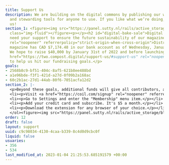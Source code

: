 ```yaml
---
title: Support Us
description: We are building on the digital commons by publishing our work freely
  and stewarding tools for anyone to use. If you like what we’re doing, consider supporting
  us!
section_1: <figure><img src="https://panel.sutty.nl/rails/active_storage/blobs/eyJfcmFpbHMiOnsibWVzc2FnZSI6IkJBaHBBZzFDIiwiZXhwIjpudWxsLCJwdXIiOiJibG9iX2lkIn19--eaa55839dc7b3e56ee3479f45752fbf1dcbb8689/stick1.gif"
  class="img-fluid"></figure><p></p><h2 id="digital-bake-sale">Digital Bake Sale</h2><p>We
  need your support to ensure the future sustainability of our magazine and <a href="https://distributed.press"
  rel="noopener" referrerpolicy="strict-origin-when-cross-origin">Distributed Press</a>.</p><p>Our
  magazine has CAD $7,174.48 in our bank account as of Wednesday, January 4, 2023.
  We hope to raise $40,000 by January 31st of 2022 and before launching Issue Three.</p><p><a
  href="https://two.compost.digital/support-us/#support-us" rel="noopener" referrerpolicy="strict-origin-when-cross-origin">Contribute</a>
  to help us hit our fundraising goals.</p>
goals:
- 2568b8c9-bf51-404c-8af5-621b8ee488bd
- a1e96bde-f3f1-421d-a27d-0f09b2a168ac
- 60c2b1ac-27d1-44ab-80f6-7051acfa12d2
section_2: |-
  <p>Beyond these goals, additional funds will give all contributors, artists, and designers a $200 bonus and any remaining funds will be used in the development of future COMPOST issues.</p><figure><img src="https://panel.sutty.nl/rails/active_storage/blobs/eyJfcmFpbHMiOnsibWVzc2FnZSI6IkJBaHBBZzVDIiwiZXhwIjpudWxsLCJwdXIiOiJibG9iX2lkIn19--099a306d3b081be9391cd95862026e837a110a1c/stick2.gif" class="img-fluid"></figure><p></p><h2 id="web-monetization">Web Monetization</h2><p>Readers shouldn’t have to wade through intrusive ads or paywalls to read this magazine. We don’t want your data nor do we want to restrict access to COMPOST. <a href="https://webmonetization.org/" rel="noopener" referrerpolicy="strict-origin-when-cross-origin">Web Monetization</a> is another way for supporters like you to send us micropayments (fractions of a cent) as you view this website.</p><h3 id="how-does-it-work">How does it work?</h3><p>Web Monetization is an emerging standard for web browsers. At the moment, you need to download a browser extension to make it work. We’ve found that getting a <a href="https://coil.com/signup" rel="noopener" referrerpolicy="strict-origin-when-cross-origin">Coil membership</a> is the easiest way to get started with Web Monetization. With a $5 monthly membership, you can also support hundreds of other Web Monetization websites like <a href="https://cinnamon.video" rel="noopener" referrerpolicy="strict-origin-when-cross-origin">Cinnamon</a>, <a href="https://www.ampled.com" rel="noopener" referrerpolicy="strict-origin-when-cross-origin">Ampled</a>, <a href="https://eraseallkittens.com" rel="noopener" referrerpolicy="strict-origin-when-cross-origin">Erase All Kittens</a>, and <a href="https://www.ladyspikemedia.com" rel="noopener" referrerpolicy="strict-origin-when-cross-origin">Ladyspike Media</a>.</p><h3 id="setup-coil">Setup Coil</h3><ol>
  <li><p>Visit <a href="https://coil.com/signup" rel="noopener" referrerpolicy="strict-origin-when-cross-origin">https://coil.com/signup</a> and signup.</p></li>
  <li><p>Go to Settings and enter the "Membership" menu item.</p></li>
  <li><p>Add your credit card and subscribe. It's $5 a month.</p></li>
  <li><p>Download the extension for any browser of your choice.</p></li>
  </ol><figure><img src="https://panel.sutty.nl/rails/active_storage/blobs/eyJfcmFpbHMiOnsibWVzc2FnZSI6IkJBaHBBZzlDIiwiZXhwIjpudWxsLCJwdXIiOiJibG9iX2lkIn19--bbfb4d7253ce51c62efed2415abcc5e3b2ec5797/Mushroom_WM_BLK-forever-only-151px.gif" class="img-fluid"></figure><p></p><p>If everything works, you’ll see the Web Monetization mushroom animating with a dollar sign at the top right corner of the screen.</p>
order: 12
draft: false
layout: support
uuid: c9c98034-4130-4caa-b339-8c4d0d9cbc0f
liquid: false
usuaries:
- 356
- 534
last_modified_at: 2023-01-04 21:25:53.685191579 +00:00
---
```


